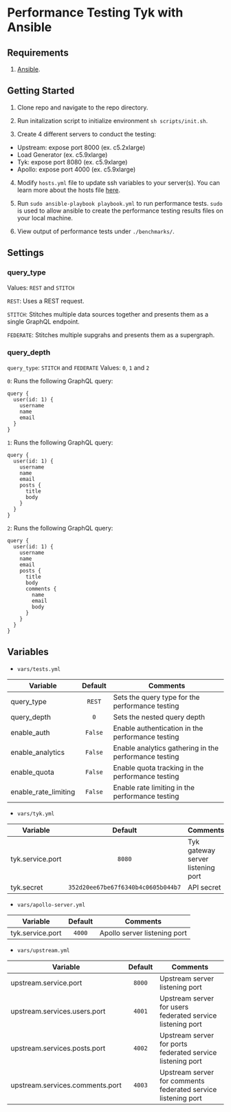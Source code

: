 # Performance Testing Tyk with Ansible

## Requirements
1. [Ansible](https://docs.ansible.com/ansible/latest/installation_guide/intro_installation.html).

## Getting Started
1. Clone repo and navigate to the repo directory.

2. Run initalization script to initialize environment `sh scripts/init.sh`.

3. Create 4 different servers to conduct the testing:
  - Upstream: expose port 8000 (ex. c5.2xlarge)
  - Load Generator (ex. c5.9xlarge)
  - Tyk: expose port 8080 (ex. c5.9xlarge)
  - Apollo: expose port 4000 (ex. c5.9xlarge)

4. Modify `hosts.yml` file to update ssh variables to your server(s). You can learn more about the hosts file [here](https://docs.ansible.com/ansible/latest/user_guide/intro_inventory.html).

5. Run `sudo ansible-playbook playbook.yml` to run performance tests. `sudo` is used to allow ansible to create the performance testing results files on your local machine.

6. View output of performance tests under `./benchmarks/`.

## Settings
### query_type
Values: `REST` and `STITCH`

`REST`: Uses a REST request.

`STITCH`: Stitches multiple data sources together and presents them as a single GraphQL endpoint.

`FEDERATE`: Stitches multiple supgrahs and presents them as a supergraph.

### query_depth
`query_type`: `STITCH` and `FEDERATE`
Values: `0`, `1` and `2`

`0`: Runs the following GraphQL query:
```
query {
  user(id: 1) {
    username
    name
    email
  }
}
```

`1`: Runs the following GraphQL query:

```
query {
  user(id: 1) {
    username
    name
    email
    posts {
      title
      body
    }
  }
}
```


`2`: Runs the following GraphQL query:
```
query {
  user(id: 1) {
    username
    name
    email
    posts {
      title
      body
      comments {
        name
        email
        body
      }
    }
  }
}
```

## Variables
- `vars/tests.yml`

| Variable             | Default | Comments |
|----------------------| :---------: | --------- |
| query_type           | `REST` | Sets the query type for the performance testing |
| query_depth          | `0` | Sets the nested query depth |
| enable_auth          | `False` | Enable authentication in the performance testing |
| enable_analytics     | `False` | Enable analytics gathering in the performance testing |
| enable_quota         | `False` | Enable quota tracking in the performance testing |
| enable_rate_limiting | `False` | Enable rate limiting in the performance testing |

- `vars/tyk.yml`

| Variable | Default | Comments |
| --------- | :---------: | --------- |
| tyk.service.port | `8080` | Tyk gateway server listening port |
| tyk.secret | `352d20ee67be67f6340b4c0605b044b7` | API secret |

- `vars/apollo-server.yml`

| Variable | Default | Comments |
| --------- | :---------: | --------- |
| tyk.service.port | `4000` | Apollo server listening port |

- `vars/upstream.yml`

| Variable | Default | Comments |
| --------- | :---------: | --------- |
| upstream.service.port | `8000` | Upstream server listening port |
| upstream.services.users.port | `4001` | Upstream server for users federated service listening port |
| upstream.services.posts.port | `4002` | Upstream server for ports federated service listening port |
| upstream.services.comments.port | `4003` | Upstream server for comments federated service listening port |
